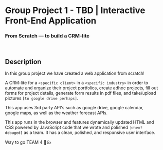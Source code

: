 # Group Project 1 - TBD | Interactive Front-End Application
### From Scratch — to build a CRM-lite
<br>

## Description

In this group project we have created a web application from scratch! 

A CRM-lite for a `<specific client>` in a `<specific industry>` in order to automate and organize their project portfolios, create adhoc projects, fill out forms for project details, generate form results in pdf files, and take/upload pictures `[to google drive perhaps]`.

This app uses 3rd party API's such as google drive, google calendar, google maps, as well as the weather forecast APIs. 


This app runs in the browser and features dynamically updated HTML and CSS powered by JavaScript code that we wrote and polished `[ehem! debuged]` as a team. It has a clean, polished, and responsive user interface. 

Way to go TEAM 4 🙏👍

